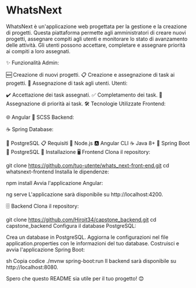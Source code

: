 # WhatsNext

WhatsNext è un'applicazione web progettata per la gestione e la creazione di progetti. Questa piattaforma permette agli amministratori di creare nuovi progetti, assegnare compiti agli utenti e monitorare lo stato di avanzamento delle attività. Gli utenti possono accettare, completare e assegnare priorità ai compiti a loro assegnati.

✨ Funzionalità
Admin:

🆕 Creazione di nuovi progetti.
📋 Creazione e assegnazione di task ai progetti.
👥 Assegnazione di task agli utenti.
Utenti:

✔️ Accettazione dei task assegnati.
✅ Completamento dei task.
📌 Assegnazione di priorità ai task.
🛠️ Tecnologie Utilizzate
Frontend:

🌐 Angular
🎨 SCSS
Backend:

☕ Spring
Database:

🐘 PostgreSQL
📋 Requisiti
🌳 Node.js
🅰️ Angular CLI
☕ Java 8+
🚀 Spring Boot
🐘 PostgreSQL
🚀 Installazione
🖥️ Frontend
Clona il repository:

git clone https://github.com/tuo-utente/whats_next-front-end.git
cd whatsnext-frontend
Installa le dipendenze:

npm install
Avvia l'applicazione Angular:

ng serve
L'applicazione sarà disponibile su http://localhost:4200.

🗄️ Backend
Clona il repository:

git clone https://github.com/Hiroit34/capstone_backend.git
cd capstone_backend
Configura il database PostgreSQL:

Crea un database in PostgreSQL.
Aggiorna le configurazioni nel file application.properties con le informazioni del tuo database.
Costruisci e avvia l'applicazione Spring Boot:

sh
Copia codice
./mvnw spring-boot:run
Il backend sarà disponibile su http://localhost:8080.

Spero che questo README sia utile per il tuo progetto! 😊
